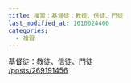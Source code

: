 ```yaml
---
title: 複習：基督徒：教徒、信徒、門徒
last_modified_at: 1610024400
categories:
  - 複習
---
```


<p>基督徒：教徒、信徒、門徒<br>
<a href="/posts/269191456" target="_blank">/posts/269191456</a></p>

<p>&nbsp;</p>

